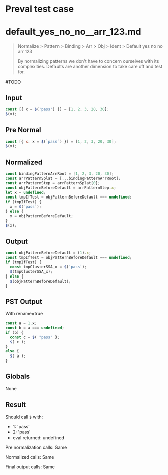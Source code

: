 # Preval test case

# default_yes_no_no__arr_123.md

> Normalize > Pattern > Binding > Arr > Obj > Ident > Default yes no no  arr 123
>
> By normalizing patterns we don't have to concern ourselves with its complexities. Defaults are another dimension to take care off and test for.

#TODO

## Input

`````js filename=intro
const [{ x = $('pass') }] = [1, 2, 3, 20, 30];
$(x);
`````

## Pre Normal

`````js filename=intro
const [{ x: x = $(`pass`) }] = [1, 2, 3, 20, 30];
$(x);
`````

## Normalized

`````js filename=intro
const bindingPatternArrRoot = [1, 2, 3, 20, 30];
const arrPatternSplat = [...bindingPatternArrRoot];
const arrPatternStep = arrPatternSplat[0];
const objPatternBeforeDefault = arrPatternStep.x;
let x = undefined;
const tmpIfTest = objPatternBeforeDefault === undefined;
if (tmpIfTest) {
  x = $(`pass`);
} else {
  x = objPatternBeforeDefault;
}
$(x);
`````

## Output

`````js filename=intro
const objPatternBeforeDefault = (1).x;
const tmpIfTest = objPatternBeforeDefault === undefined;
if (tmpIfTest) {
  const tmpClusterSSA_x = $(`pass`);
  $(tmpClusterSSA_x);
} else {
  $(objPatternBeforeDefault);
}
`````

## PST Output

With rename=true

`````js filename=intro
const a = 1.x;
const b = a === undefined;
if (b) {
  const c = $( "pass" );
  $( c );
}
else {
  $( a );
}
`````

## Globals

None

## Result

Should call `$` with:
 - 1: 'pass'
 - 2: 'pass'
 - eval returned: undefined

Pre normalization calls: Same

Normalized calls: Same

Final output calls: Same
